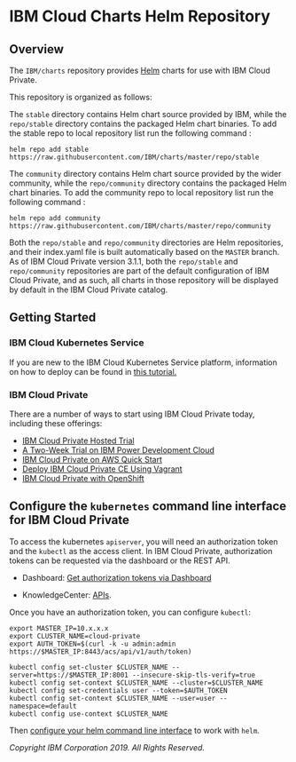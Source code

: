 # **IBM Cloud Charts** Helm Repository

## Overview

The `IBM/charts` repository provides [Helm](https://github.com/kubernetes/helm) charts for use with IBM Cloud Private.

This repository is organized as follows:

The `stable` directory contains Helm chart source provided by IBM, while the `repo/stable` directory contains the packaged Helm chart binaries.  To add the stable repo to local repository list run the following command : 
```
helm repo add stable https://raw.githubusercontent.com/IBM/charts/master/repo/stable
```

The `community` directory contains Helm chart source provided by the wider community, while the `repo/community` directory contains the packaged Helm chart binaries.  To add the community repo to local repository list run the following command : 
```
helm repo add community https://raw.githubusercontent.com/IBM/charts/master/repo/community
```

Both the `repo/stable` and `repo/community` directories are Helm repositories, and their index.yaml file is built automatically based on the `MASTER` branch.  As of IBM Cloud Private version 3.1.1, both the `repo/stable` and `repo/community` repositories are part of the default configuration of IBM Cloud Private, and as such, all charts in those repository will be displayed by default in the IBM Cloud Private catalog.

## Getting Started

### IBM Cloud Kubernetes Service
If you are new to the IBM Cloud Kubernetes Service platform, information on how to deploy can be found in [this tutorial.](https://cloud.ibm.com/docs/containers?topic=containers-getting-started#getting-started)

### IBM Cloud Private
There are a number of ways to start using IBM Cloud Private today, including these offerings:
- [IBM Cloud Private Hosted Trial](https://www.ibm.com/cloud/garage/dte/tutorial/ibm-cloud-private-hosted-trial)
- [A Two-Week Trial on IBM Power Development Cloud](https://developer.ibm.com/linuxonpower/ibm-cloud-private-on-power/)
- [IBM Cloud Private on AWS Quick Start](https://aws.amazon.com/quickstart/architecture/ibm-cloud-private/)
- [Deploy IBM Cloud Private CE Using Vagrant](https://github.com/IBM/deploy-ibm-cloud-private/blob/master/docs/deploy-vagrant.md)
- [IBM Cloud Private with OpenShift](https://www.ibm.com/support/knowledgecenter/en/SSBS6K_3.1.2/supported_environments/openshift/overview.html)

## Configure the `kubernetes` command line interface for IBM Cloud Private

To access the kubernetes `apiserver`, you will need an authorization token and the `kubectl` as the access client. In IBM Cloud Private, authorization tokens can be requested via the dashboard or the REST API.

- Dashboard: [Get authorization tokens via Dashboard](https://www.ibm.com/support/knowledgecenter/en/SSBS6K_2.1.0/manage_cluster/cfc_cli.html)

- KnowledgeCenter: [APIs](https://www.ibm.com/support/knowledgecenter/en/SSBS6K_2.1.0/apis/cfc_api.html).

Once you have an authorization token, you can configure `kubectl`:

```shell
export MASTER_IP=10.x.x.x
export CLUSTER_NAME=cloud-private
export AUTH_TOKEN=$(curl -k -u admin:admin https://$MASTER_IP:8443/acs/api/v1/auth/token)

kubectl config set-cluster $CLUSTER_NAME --server=https://$MASTER_IP:8001 --insecure-skip-tls-verify=true
kubectl config set-context $CLUSTER_NAME --cluster=$CLUSTER_NAME
kubectl config set-credentials user --token=$AUTH_TOKEN
kubectl config set-context $CLUSTER_NAME --user=user --namespace=default
kubectl config use-context $CLUSTER_NAME
```

Then [configure your helm command line interface](https://www.ibm.com/support/knowledgecenter/en/SSBS6K_2.1.0/app_center/create_helm_cli.html) to work with `helm`.

_Copyright IBM Corporation 2019. All Rights Reserved._
